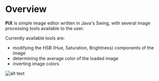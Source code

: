 # Overview

**PiX** is simple image editor written in Java's Swing, with several image processing tools available to the user.

Currently available tools are:
* modifying the HSB (Hue, Saturation, Brightness) components of the image
* determining the average color of the loaded image
* inverting image colors

![alt text](https://lukacupic.github.io/assets/img/projects/PiX.jpg)
